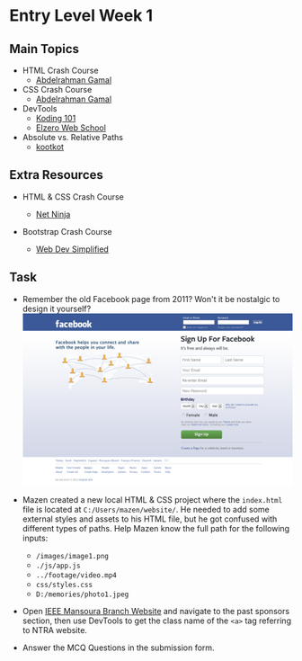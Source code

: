 # Entry Level Week 1

## Main Topics

* HTML Crash Course
    - [Abdelrahman Gamal](https://www.youtube.com/watch?v=q3yFo-t1ykw)
* CSS Crash Course
    - [Abdelrahman Gamal](https://www.youtube.com/watch?v=Z-5QVutAEW4)
* DevTools
    - [Koding 101](https://www.youtube.com/watch?v=fxplz32rgEQ)
    - [Elzero Web School](https://www.youtube.com/watch?v=fxplz32rgEQ)
* Absolute vs. Relative Paths
    - [kootkot](https://www.youtube.com/watch?v=hxto_sRZsBg)


## Extra Resources

* HTML & CSS Crash Course
    - [Net Ninja](https://www.youtube.com/playlist?list=PL4cUxeGkcC9ivBf_eKCPIAYXWzLlPAm6G)

* Bootstrap Crash Course
    - [Web Dev Simplified](https://www.youtube.com/watch?v=Jyvffr3aCp0)


## Task

* Remember the old Facebook page from 2011? Won't it be nostalgic to design it yourself?
    ![Facebook page](./images/fb.png)

* Mazen created a new local HTML & CSS project where the `index.html` file is located at `C:/Users/mazen/website/`. He needed to add some external styles and assets to his HTML file, but he got confused with different types of paths.
    Help Mazen know the full path for the following inputs:

    - `/images/image1.png`
    - `./js/app.js`
    - `../footage/video.mp4`
    - `css/styles.css`
    - `D:/memories/photo1.jpeg`

* Open [IEEE Mansoura Branch Website](https://ieeemansb.org/) and navigate to the past sponsors section, then use DevTools to get the class name of the `<a>` tag referring to NTRA website.

* Answer the MCQ Questions in the submission form.